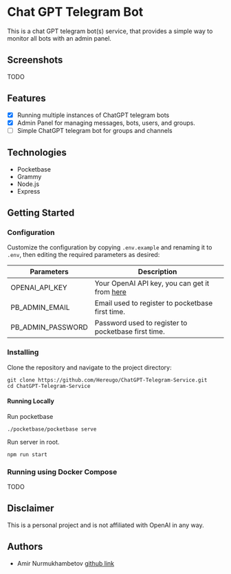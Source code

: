 # Chat GPT Telegram Bot

This is a chat GPT telegram bot(s) service, that provides a simple way to monitor all bots with an admin panel.

## Screenshots

TODO

## Features

- [x] Running multiple instances of ChatGPT telegram bots
- [x] Admin Panel for managing messages, bots, users, and groups.
- [ ] Simple ChatGPT telegram bot for groups and channels

## Technologies

- Pocketbase
- Grammy
- Node.js
- Express

## Getting Started

### Configuration

Customize the configuration by copying `.env.example` and renaming it to `.env`, then editing the required parameters as desired:

| Parameters   | Description    |
|--------------- | --------------- |
| OPENAI_API_KEY | Your OpenAI API key, you can get it from [here](https://platform.openai.com/account/api-keys) |
| PB_ADMIN_EMAIL   | Email used to register to pocketbase first time. |
| PB_ADMIN_PASSWORD  | Password used to register to pocketbase first time. |

### Installing

Clone the repository and navigate to the project directory:

```
git clone https://github.com/Hereugo/ChatGPT-Telegram-Service.git 
cd ChatGPT-Telegram-Service
```

#### Running Locally

Run pocketbase

```
./pocketbase/pocketbase serve 
```

Run server in root.

```
npm run start
```

### Running using Docker Compose

TODO

## Disclaimer

This is a personal project and is not affiliated with OpenAI in any way.

## Authors

- Amir Nurmukhambetov [github link](https://github.com/hereugo)
